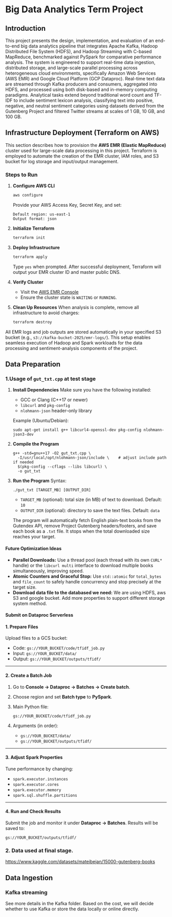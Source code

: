 # Big Data Analytics Term Project

## Introduction
This project presents the design, implementation,
and evaluation of an end-to-end big data analytics pipeline
that integrates Apache Kafka, Hadoop Distributed File System
(HDFS), and Hadoop Streaming with C-based MapReduce,
benchmarked against PySpark for comparative performance
analysis. The system is engineered to support real-time data
ingestion, distributed storage, and large-scale parallel processing
across heterogeneous cloud environments, specifically Amazon
Web Services (AWS EMR) and Google Cloud Platform (GCP
Dataproc). Real-time text data are streamed through Kafka
producers and consumers, aggregated into HDFS, and processed
using both disk-based and in-memory computing paradigms.
Analytical tasks extend beyond traditional word count and TF-
IDF to include sentiment lexicon analysis, classifying text into
positive, negative, and neutral sentiment categories using datasets
derived from the Gutenberg Project and filtered Twitter streams
at scales of 1 GB, 10 GB, and 100 GB.

## Infrastructure Deployment (Terraform on AWS)

This section describes how to provision the **AWS EMR (Elastic MapReduce)** cluster used for large-scale data processing in this project.
Terraform is employed to automate the creation of the EMR cluster, IAM roles, and S3 bucket for log storage and input/output management.

### Steps to Run

1. **Configure AWS CLI**

   ```bash
   aws configure
   ```

   Provide your AWS Access Key, Secret Key, and set:

   ```
   Default region: us-east-1
   Output format: json
   ```

2. **Initialize Terraform**

   ```bash
   terraform init
   ```

3. **Deploy Infrastructure**

   ```bash
   terraform apply
   ```

   Type `yes` when prompted.
   After successful deployment, Terraform will output your EMR cluster ID and master public DNS.

4. **Verify Cluster**

   * Visit the [AWS EMR Console](https://console.aws.amazon.com/emr/home?region=us-east-1)
   * Ensure the cluster state is `WAITING` or `RUNNING`.

5. **Clean Up Resources**
   When analysis is complete, remove all infrastructure to avoid charges:

   ```bash
   terraform destroy
   ```

All EMR logs and job outputs are stored automatically in your specified S3 bucket (e.g., `s3://kafka-bucket-2025/emr-logs/`).
This setup enables seamless execution of Hadoop and Spark workloads for the data processing and sentiment-analysis components of the project.




## Data Preparation
### 1.Usage of `gut_txt.cpp` at test stage

1. **Install Dependencies**
    Make sure you have the following installed:

   - GCC or Clang (C++17 or newer)
   - `libcurl` and `pkg-config`
   - `nlohmann-json` header-only library

   Example (Ubuntu/Debian):

   ```
   sudo apt-get install g++ libcurl4-openssl-dev pkg-config nlohmann-json3-dev
   ```

2. **Compile the Program**

   ```
   g++ -std=gnu++17 -O2 gut_txt.cpp \
     -I/usr/local/opt/nlohmann-json/include \    # adjust include path if needed
     $(pkg-config --cflags --libs libcurl) \
     -o gut_txt
   ```

3. **Run the Program**
    Syntax:

   ```
   ./gut_txt [TARGET_MB] [OUTPUT_DIR]
   ```

   - `TARGET_MB` (optional): total size (in MB) of text to download. Default: `10`
   - `OUTPUT_DIR` (optional): directory to save the text files. Default: `data`

   The program will automatically fetch English plain-text books from the Gutendex API, remove Project Gutenberg headers/footers, and save each book as a `.txt` file. It stops when the total downloaded size reaches your target.



#### Future Optimization Ideas

- **Parallel Downloads:** Use a thread pool (each thread with its own `CURL*` handle) or the `libcurl multi` interface to download multiple books simultaneously, improving speed.
- **Atomic Counters and Graceful Stop:** Use `std::atomic` for `total_bytes` and `file_count` to safely handle concurrency and stop precisely at the target size.
- **Download data file to the databased we need:** We are using HDFS, aws S3 and google bucket. Add more properties to support different storage system method.



#### Submit on Dataproc Serverless

#### 1. Prepare Files

Upload files to a GCS bucket:

- Code: `gs://YOUR_BUCKET/code/tfidf_job.py`
- Input: `gs://YOUR_BUCKET/data/`
- Output: `gs://YOUR_BUCKET/outputs/tfidf/`

------

#### 2. Create a Batch Job

1. Go to **Console → Dataproc → Batches → Create batch**.

2. Choose region and set **Batch type** to **PySpark**.

3. Main Python file:

   ```
   gs://YOUR_BUCKET/code/tfidf_job.py
   ```

4. Arguments (in order):

   - `gs://YOUR_BUCKET/data/`
   - `gs://YOUR_BUCKET/outputs/tfidf/`

------

#### 3. Adjust Spark Properties

Tune performance by changing:

- `spark.executor.instances`
- `spark.executor.cores`
- `spark.executor.memory`
- `spark.sql.shuffle.partitions`

------

#### 4. Run and Check Results

Submit the job and monitor it under **Dataproc → Batches**.
 Results will be saved to:

```
gs://YOUR_BUCKET/outputs/tfidf/
```

### 2. Data used at final stage.
https://www.kaggle.com/datasets/mateibejan/15000-gutenberg-books


## Data Ingestion
### Kafka streaming 
See more details in the Kafka folder. Based on the cost, we will decide whether to use Kafka or store the data locally or online directly.

